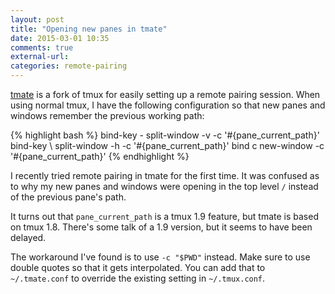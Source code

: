 ```yaml
---
layout: post
title: "Opening new panes in tmate"
date: 2015-03-01 10:35
comments: true
external-url: 
categories: remote-pairing
---
```

[tmate][1] is a fork of tmux for easily setting up a remote pairing session.
When using normal tmux, I have the following configuration so that new panes and windows remember the previous working path:

{% highlight bash %}
bind-key - split-window -v  -c '#{pane_current_path}'
bind-key \ split-window -h  -c '#{pane_current_path}'
bind c new-window -c '#{pane_current_path}'
{% endhighlight %}

I recently tried remote pairing in tmate for the first time.
It was confused as to why my new panes and windows were opening in the top level `/` instead of the previous pane's path.

It turns out that `pane_current_path` is a tmux 1.9 feature, but tmate is based on tmux 1.8.
There's some talk of a 1.9 version, but it seems to have been delayed.

The workaround I've found is to use `-c "$PWD"` instead.
Make sure to use double quotes so that it gets interpolated.
You can add that to `~/.tmate.conf` to override the existing setting in `~/.tmux.conf`.

[1]: http://tmate.io/
